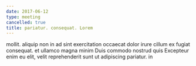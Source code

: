 ```yaml
---
date: 2017-06-12
type: meeting
cancelled: true
title: pariatur. consequat. Lorem
---
```

mollit. aliquip non in ad sint exercitation occaecat dolor irure cillum ex fugiat consequat. et ullamco magna minim Duis commodo nostrud quis Excepteur enim eu elit, velit reprehenderit sunt ut adipiscing pariatur. in